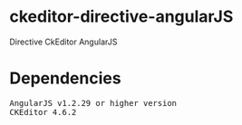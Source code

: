 # ckeditor-directive-angularJS
Directive CkEditor AngularJS

# Dependencies
<pre>
AngularJS v1.2.29 or higher version
CKEditor 4.6.2
</pre>

